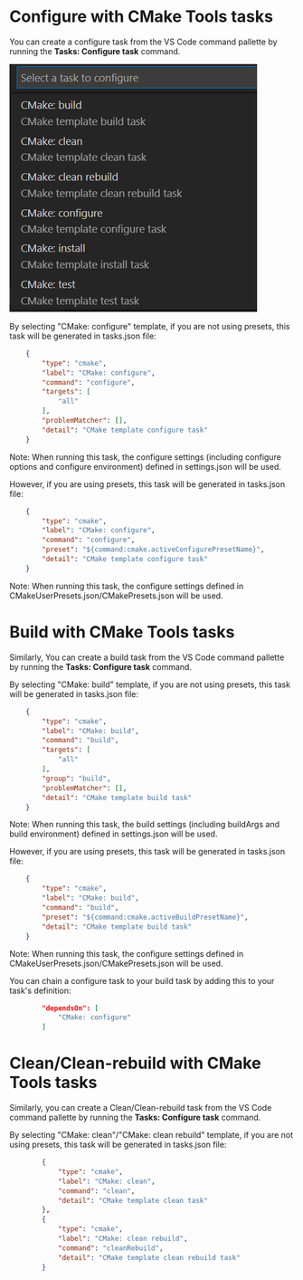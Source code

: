 # Configure with CMake Tools tasks
You can create a configure task from the VS Code command pallette by running the **Tasks: Configure task** command.

![Configure a task](images/configure_task.png)

By selecting "CMake: configure" template, if you are not using presets, this task will be generated in tasks.json file: 


```json
    {
        "type": "cmake",
        "label": "CMake: configure",
        "command": "configure",
        "targets": [
            "all"
        ],
        "problemMatcher": [],
        "detail": "CMake template configure task"
    }
```

Note: When running this task, the configure settings (including configure options and configure environment) defined in settings.json will be used.

However, if you are using presets, this task will be generated in tasks.json file:

```json
    {
        "type": "cmake",
        "label": "CMake: configure",
        "command": "configure",
        "preset": "${command:cmake.activeConfigurePresetName}",
        "detail": "CMake template configure task"
    }
```

Note: When running this task, the configure settings defined in CMakeUserPresets.json/CMakePresets.json will be used.


# Build with CMake Tools tasks
Similarly, You can create a build task from the VS Code command pallette by running the **Tasks: Configure task** command.

By selecting "CMake: build" template, if you are not using presets, this task will be generated in tasks.json file: 

```json
    {
        "type": "cmake",
        "label": "CMake: build",
        "command": "build",
        "targets": [
            "all"
        ],
        "group": "build",
        "problemMatcher": [],
        "detail": "CMake template build task"
    }
```
Note: When running this task, the build settings (including buildArgs and build environment) defined in settings.json will be used.

However, if you are using presets, this task will be generated in tasks.json file:

```json
    {
        "type": "cmake",
        "label": "CMake: build",
        "command": "build",
        "preset": "${command:cmake.activeBuildPresetName}",
        "detail": "CMake template build task"
    }
```

Note: When running this task, the configure settings defined in CMakeUserPresets.json/CMakePresets.json will be used.

You can chain a configure task to your build task by adding this to your task's definition:

```json
        "dependsOn": [
            "CMake: configure"
        ]
```

# Clean/Clean-rebuild with CMake Tools tasks
Similarly, you can create a Clean/Clean-rebuild task from the VS Code command pallette by running the **Tasks: Configure task** command.

By selecting "CMake: clean"/"CMake: clean rebuild" template, if you are not using presets, this task will be generated in tasks.json file:

```json
		{
			"type": "cmake",
			"label": "CMake: clean",
			"command": "clean",
			"detail": "CMake template clean task"
		},
		{
			"type": "cmake",
			"label": "CMake: clean rebuild",
			"command": "cleanRebuild",
			"detail": "CMake template clean rebuild task"
		}
```